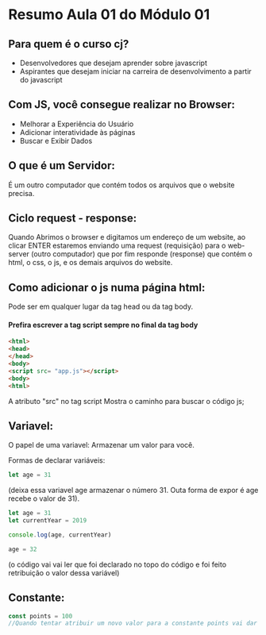 
# Resumo Aula 01 do Módulo 01 


## Para quem é o curso cj?

- Desenvolvedores que desejam aprender sobre javascript 
- Aspirantes que desejam iniciar na carreira de desenvolvimento a partir do javascript

## Com JS, você consegue realizar no Browser:

- Melhorar a Experiência do Usuário
- Adicionar interatividade às páginas
- Buscar e Exibir Dados

## O que é um Servidor:

É um outro computador que contém todos os arquivos que o website precisa. 

## Ciclo request - response:

Quando Abrimos o browser e digitamos um endereço de um website, ao clicar ENTER estaremos enviando uma request (requisição) para o web-server (outro computador) que por fim responde (response) que contém o html, o css, o js, e os demais arquivos do website.

## Como adicionar o js numa página html:

Pode ser em qualquer lugar da tag head ou da tag body.

#### Prefira escrever a tag script sempre no final da tag body

```html
<html>
<head> 
</head>
<body>
<script src= "app.js"></script> 
<body>
<html>
```

A atributo "src" no tag script Mostra o caminho para buscar o código js;

## Variavel:

O papel de uma variavel: Armazenar um valor para você. 

Formas de declarar variáveis: 

```javascript
let age = 31 
```
 (deixa essa variavel age armazenar o número 31. Outa forma de expor é age recebe  o valor de 31). 

```javascript
let age = 31 
let currentYear = 2019 

console.log(age, currentYear)

age = 32 
```
(o código vai vai ler que foi declarado no topo do código e foi feito retribuição o valor dessa variável) 

## Constante:

```javascript
const points = 100 
//Quando tentar atribuir um novo valor para a constante points vai dar erro.
```
